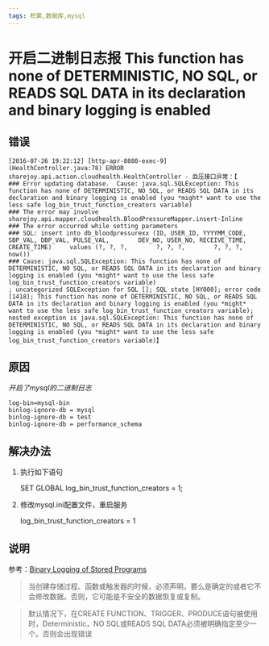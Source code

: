```yaml
---
tags: 积累,数据库,mysql
---
```


# 开启二进制日志报  This function has none of DETERMINISTIC, NO SQL, or READS SQL DATA in its declaration and binary logging is enabled

## 错误
	[2016-07-26 19:22:12] [http-apr-8080-exec-9] (HealthController.java:78) ERROR sharejoy.api.action.cloudhealth.HealthController - 血压接口异常：【
	### Error updating database.  Cause: java.sql.SQLException: This function has none of DETERMINISTIC, NO SQL, or READS SQL DATA in its declaration and binary logging is enabled (you *might* want to use the less safe log_bin_trust_function_creators variable)
	### The error may involve sharejoy.api.mapper.cloudhealth.BloodPressureMapper.insert-Inline
	### The error occurred while setting parameters
	### SQL: insert into db_bloodpressurexx (ID, USER_ID, YYYYMM_CODE, SBP_VAL, DBP_VAL, PULSE_VAL,        DEV_NO, USER_NO, RECEIVE_TIME, CREATE_TIME)     values (?, ?, ?,        ?, ?, ?,        ?, ?, ?,        now())
	### Cause: java.sql.SQLException: This function has none of DETERMINISTIC, NO SQL, or READS SQL DATA in its declaration and binary logging is enabled (you *might* want to use the less safe log_bin_trust_function_creators variable)
	; uncategorized SQLException for SQL []; SQL state [HY000]; error code [1418]; This function has none of DETERMINISTIC, NO SQL, or READS SQL DATA in its declaration and binary logging is enabled (you *might* want to use the less safe log_bin_trust_function_creators variable); nested exception is java.sql.SQLException: This function has none of DETERMINISTIC, NO SQL, or READS SQL DATA in its declaration and binary logging is enabled (you *might* want to use the less safe log_bin_trust_function_creators variable)】

## 原因

*开启了mysql的二进制日志*

	log-bin=mysql-bin
	binlog-ignore-db = mysql
	binlog-ignore-db = test
	binlog-ignore-db = performance_schema

## 解决办法

1. 执行如下语句

	SET GLOBAL log\_bin\_trust\_function\_creators = 1;

2. 修改mysql.ini配置文件，重启服务

	log\_bin\_trust\_function\_creators = 1

## 说明

参考：[Binary Logging of Stored Programs][1]
> 当创建存储过程、函数或触发器的时候，必须声明，要么是确定的或者它不会修改数据。否则，它可能是不安全的数据恢复或复制。

> 默认情况下，在CREATE FUNCTION、TRIGGER、PRODUCE语句被使用时，Deterministic，NO SQL或READS SQL DATA必须被明确指定至少一个。否则会出现错误 

[1]:	https://dev.mysql.com/doc/refman/5.7/en/stored-programs-logging.html